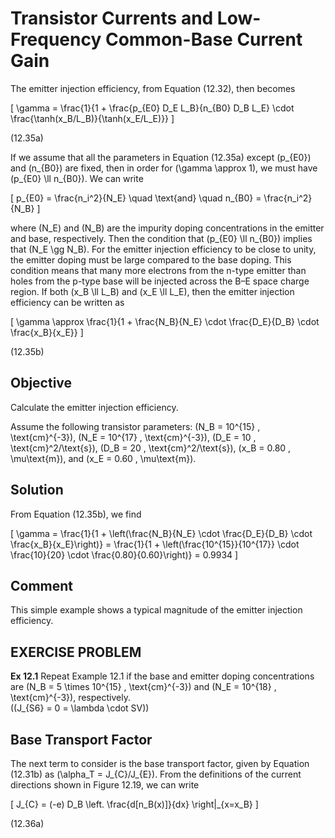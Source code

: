 # Transistor Currents and Low-Frequency Common-Base Current Gain

The emitter injection efficiency, from Equation (12.32), then becomes

\[
\gamma = \frac{1}{1 + \frac{p_{E0} D_E L_B}{n_{B0} D_B L_E} \cdot \frac{\tanh(x_B/L_B)}{\tanh(x_E/L_E)}}
\]

(12.35a)

If we assume that all the parameters in Equation (12.35a) except \(p_{E0}\) and \(n_{B0}\) are fixed, then in order for \(\gamma \approx 1\), we must have \(p_{E0} \ll n_{B0}\). We can write

\[
p_{E0} = \frac{n_i^2}{N_E} \quad \text{and} \quad n_{B0} = \frac{n_i^2}{N_B}
\]

where \(N_E\) and \(N_B\) are the impurity doping concentrations in the emitter and base, respectively. Then the condition that \(p_{E0} \ll n_{B0}\) implies that \(N_E \gg N_B\). For the emitter injection efficiency to be close to unity, the emitter doping must be large compared to the base doping. This condition means that many more electrons from the n-type emitter than holes from the p-type base will be injected across the B–E space charge region. If both \(x_B \ll L_B\) and \(x_E \ll L_E\), then the emitter injection efficiency can be written as

\[
\gamma \approx \frac{1}{1 + \frac{N_B}{N_E} \cdot \frac{D_E}{D_B} \cdot \frac{x_B}{x_E}}
\]

(12.35b)

## Objective

Calculate the emitter injection efficiency.

Assume the following transistor parameters: \(N_B = 10^{15} \, \text{cm}^{-3}\), \(N_E = 10^{17} \, \text{cm}^{-3}\), \(D_E = 10 \, \text{cm}^2/\text{s}\), \(D_B = 20 \, \text{cm}^2/\text{s}\), \(x_B = 0.80 \, \mu\text{m}\), and \(x_E = 0.60 \, \mu\text{m}\).

## Solution

From Equation (12.35b), we find

\[
\gamma = \frac{1}{1 + \left(\frac{N_B}{N_E} \cdot \frac{D_E}{D_B} \cdot \frac{x_B}{x_E}\right)} = \frac{1}{1 + \left(\frac{10^{15}}{10^{17}} \cdot \frac{10}{20} \cdot \frac{0.80}{0.60}\right)} = 0.9934
\]

## Comment

This simple example shows a typical magnitude of the emitter injection efficiency.

## EXERCISE PROBLEM

**Ex 12.1** Repeat Example 12.1 if the base and emitter doping concentrations are \(N_B = 5 \times 10^{15} \, \text{cm}^{-3}\) and \(N_E = 10^{18} \, \text{cm}^{-3}\), respectively.  
(\(J_{S6} = 0 = \lambda \cdot SV\))

## Base Transport Factor

The next term to consider is the base transport factor, given by Equation (12.31b) as \(\alpha_T = J_{C}/J_{E}\). From the definitions of the current directions shown in Figure 12.19, we can write

\[
J_{C} = (-e) D_B \left. \frac{d[n_B(x)]}{dx} \right|_{x=x_B}
\]

(12.36a)